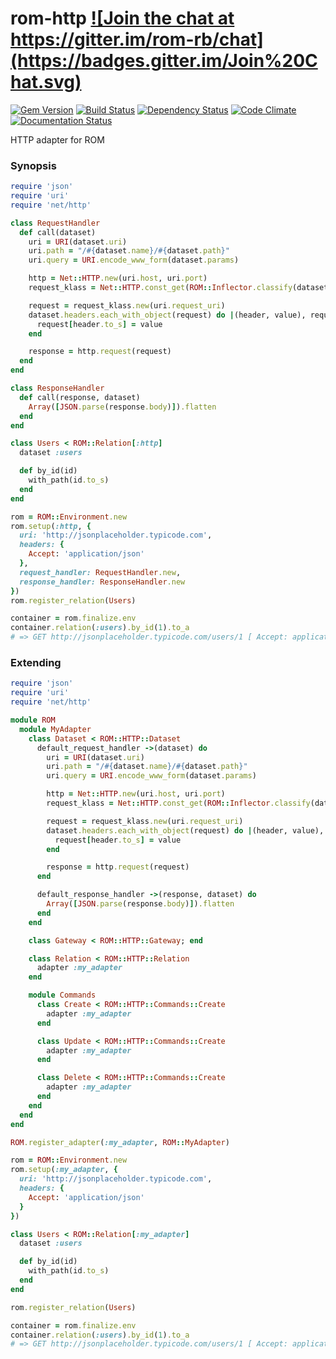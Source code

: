 # rom-http <a href="https://gitter.im/rom-rb/chat" target="_blank">![Join the chat at https://gitter.im/rom-rb/chat](https://badges.gitter.im/Join%20Chat.svg)</a>

<a href="https://rubygems.org/gems/rom-http" target="_blank">![Gem Version](https://badge.fury.io/rb/rom-http.svg)</a>
<a href="https://travis-ci.org/rom-rb/rom-http" target="_blank">![Build Status](https://travis-ci.org/rom-rb/rom-http.svg?branch=master)</a>
<a href="https://gemnasium.com/rom-rb/rom-http" target="_blank">![Dependency Status](https://gemnasium.com/rom-rb/rom-http.svg)</a>
<a href="https://codeclimate.com/github/rom-rb/rom-http" target="_blank">![Code Climate](https://codeclimate.com/github/rom-rb/rom-http/badges/gpa.svg)</a>
<a href="http://inch-ci.org/github/rom-rb/rom-http" target="_blank">![Documentation Status](http://inch-ci.org/github/rom-rb/rom-http.svg?branch=master&style=flat)</a>

HTTP adapter for ROM

### Synopsis

```ruby
require 'json'
require 'uri'
require 'net/http'

class RequestHandler
  def call(dataset)
    uri = URI(dataset.uri)
    uri.path = "/#{dataset.name}/#{dataset.path}"
    uri.query = URI.encode_www_form(dataset.params)

    http = Net::HTTP.new(uri.host, uri.port)
    request_klass = Net::HTTP.const_get(ROM::Inflector.classify(dataset.request_method))

    request = request_klass.new(uri.request_uri)
    dataset.headers.each_with_object(request) do |(header, value), request|
      request[header.to_s] = value
    end

    response = http.request(request)
  end
end

class ResponseHandler
  def call(response, dataset)
    Array([JSON.parse(response.body)]).flatten
  end
end

class Users < ROM::Relation[:http]
  dataset :users

  def by_id(id)
    with_path(id.to_s)
  end
end

rom = ROM::Environment.new
rom.setup(:http, {
  uri: 'http://jsonplaceholder.typicode.com',
  headers: {
    Accept: 'application/json'
  },
  request_handler: RequestHandler.new,
  response_handler: ResponseHandler.new
})
rom.register_relation(Users)

container = rom.finalize.env
container.relation(:users).by_id(1).to_a
# => GET http://jsonplaceholder.typicode.com/users/1 [ Accept: application/json ]
```

### Extending

```ruby
require 'json'
require 'uri'
require 'net/http'

module ROM
  module MyAdapter
    class Dataset < ROM::HTTP::Dataset
      default_request_handler ->(dataset) do
        uri = URI(dataset.uri)
        uri.path = "/#{dataset.name}/#{dataset.path}"
        uri.query = URI.encode_www_form(dataset.params)

        http = Net::HTTP.new(uri.host, uri.port)
        request_klass = Net::HTTP.const_get(ROM::Inflector.classify(dataset.request_method))

        request = request_klass.new(uri.request_uri)
        dataset.headers.each_with_object(request) do |(header, value), request|
          request[header.to_s] = value
        end

        response = http.request(request)
      end

      default_response_handler ->(response, dataset) do
        Array([JSON.parse(response.body)]).flatten
      end
    end

    class Gateway < ROM::HTTP::Gateway; end

    class Relation < ROM::HTTP::Relation
      adapter :my_adapter
    end

    module Commands
      class Create < ROM::HTTP::Commands::Create
        adapter :my_adapter
      end

      class Update < ROM::HTTP::Commands::Create
        adapter :my_adapter
      end

      class Delete < ROM::HTTP::Commands::Create
        adapter :my_adapter
      end
    end
  end
end

ROM.register_adapter(:my_adapter, ROM::MyAdapter)

rom = ROM::Environment.new
rom.setup(:my_adapter, {
  uri: 'http://jsonplaceholder.typicode.com',
  headers: {
    Accept: 'application/json'
  }
})

class Users < ROM::Relation[:my_adapter]
  dataset :users

  def by_id(id)
    with_path(id.to_s)
  end
end

rom.register_relation(Users)

container = rom.finalize.env
container.relation(:users).by_id(1).to_a
# => GET http://jsonplaceholder.typicode.com/users/1 [ Accept: application/json ]
```
